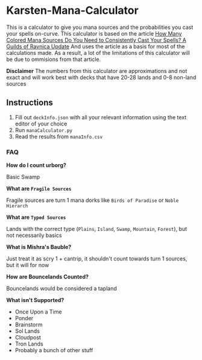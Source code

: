 # Karsten-Mana-Calculator
This is a calculator to give you mana sources and the probabilities you cast your spells on-curve.
This calculator is based on the article [How Many Colored Mana Sources Do You Need to Consistently Cast Your Spells? A Guilds of Ravnica Update](https://www.channelfireball.com/all-strategy/articles/how-many-colored-mana-sources-do-you-need-to-consistently-cast-your-spells-a-guilds-of-ravnica-update/)
And uses the article as a basis for most of the calculations made. As a result, a lot of the limitations of this calculator will be due to ommisions from that article.

**Disclaimer**
The numbers from this calculator are approximations and not exact and will work best with decks that have 20-28 lands and 0-8 non-land sources

## Instructions
1. Fill out `deckInfo.json` with all your relevant information using the text editor of your choice
2. Run `manaCalculator.py`
3. Read the results from `manaInfo.csv`

### FAQ

**How do I count urborg?**

Basic Swamp

**What are `Fragile Sources`**

Fragile sources are turn 1 mana dorks like `Birds of Paradise` or `Noble Hierarch`

**What are `Typed Sources`**

Lands with the correct type (`Plains`, `Island`, `Swamp`, `Mountain`, `Forest`), but not necessarily basics

**What is Mishra's Bauble?**

Just treat it as scry 1 + cantrip, it shouldn't count towards turn 1 sources, but it will for now

**How are Bouncelands Counted?**

Bouncelands would be considered a tapland

**What isn't Supported?**
* Once Upon a Time
* Ponder
* Brainstorm
* Sol Lands
* Cloudpost
* Tron Lands
* Probably a bunch of other stuff
